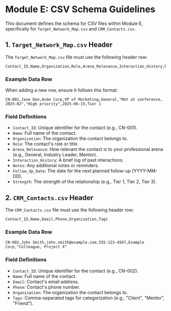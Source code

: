 # Module E: CSV Schema Guidelines

This document defines the schema for CSV files within Module E, specifically for `Target_Network_Map.csv` and `CRM_Contacts.csv`.

## 1. `Target_Network_Map.csv` Header
The `Target_Network_Map.csv` file must use the following header row:

```csv
Contact_ID,Name,Organization,Role,Arena_Relevance,Interaction_History,Notes,Follow_Up_Date,Strength
```

### Example Data Row
When adding a new row, ensure it follows this format:

```csv
CN-001,Jane Doe,Acme Corp,VP of Marketing,General,"Met at conference, 2025-02","High priority",2025-06-15,Tier 1
```

### Field Definitions
- `Contact_ID`: Unique identifier for the contact (e.g., CN-001).
- `Name`: Full name of the contact.
- `Organization`: The organization the contact belongs to.
- `Role`: The contact's role or title.
- `Arena_Relevance`: How relevant the contact is to your professional arena (e.g., General, Industry Leader, Mentor).
- `Interaction_History`: A brief log of past interactions.
- `Notes`: Any additional notes or reminders.
- `Follow_Up_Date`: The date for the next planned follow-up (YYYY-MM-DD).
- `Strength`: The strength of the relationship (e.g., Tier 1, Tier 2, Tier 3).

## 2. `CRM_Contacts.csv` Header
The `CRM_Contacts.csv` file must use the following header row:

```csv
Contact_ID,Name,Email,Phone,Organization,Tags
```

### Example Data Row
```csv
CN-002,John Smith,john.smith@example.com,555-123-4567,Example Corp,"Colleague, Project X"
```

### Field Definitions
- `Contact_ID`: Unique identifier for the contact (e.g., CN-002).
- `Name`: Full name of the contact.
- `Email`: Contact's email address.
- `Phone`: Contact's phone number.
- `Organization`: The organization the contact belongs to.
- `Tags`: Comma-separated tags for categorization (e.g., "Client", "Mentor", "Friend").